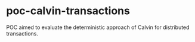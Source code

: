 # poc-calvin-transactions
POC aimed to evaluate the deterministic approach of Calvin for distributed transactions.
